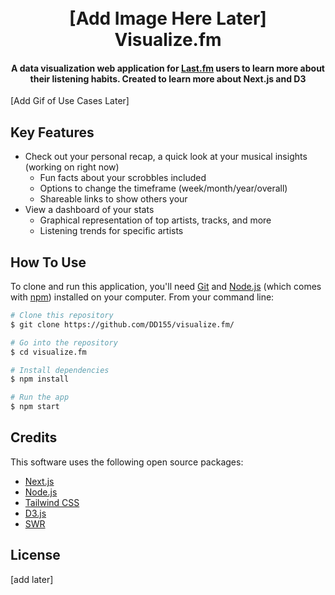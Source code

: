 
<h1 align="center">
  <br>
  [Add Image Here Later]
  <br>
  Visualize.fm
  <br>
</h1>

<h4 align="center">A data visualization web application for <a href="https://www.last.fm/" target="_blank">Last.fm</a> users to learn more about their listening habits. Created to learn more about Next.js and D3 </h4>

[Add Gif of Use Cases Later]

## Key Features
* Check out your personal recap, a quick look at your musical insights (working on right now)
  - Fun facts about your scrobbles included
  - Options to change the timeframe (week/month/year/overall)
  - Shareable links to show others your 
* View a dashboard of your stats
  -  Graphical representation of top artists, tracks, and more
  -  Listening trends for specific artists

  

## How To Use

To clone and run this application, you'll need [Git](https://git-scm.com) and [Node.js](https://nodejs.org/en/download/) (which comes with [npm](http://npmjs.com)) installed on your computer. From your command line:

```bash
# Clone this repository
$ git clone https://github.com/DD155/visualize.fm/

# Go into the repository
$ cd visualize.fm

# Install dependencies
$ npm install

# Run the app
$ npm start
```

## Credits

This software uses the following open source packages:

- [Next.js](https://nextjs.org/)
- [Node.js](https://nodejs.org/)
- [Tailwind CSS](https://tailwindcss.com/)
- [D3.js](https://d3js.org/)
- [SWR](https://swr.vercel.app/)

## License
[add later]

